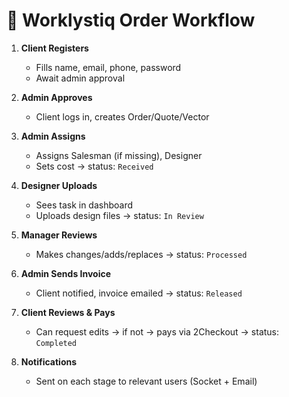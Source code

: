 # 🔁 Worklystiq Order Workflow

1. **Client Registers**
   - Fills name, email, phone, password
   - Await admin approval

2. **Admin Approves**
   - Client logs in, creates Order/Quote/Vector

3. **Admin Assigns**
   - Assigns Salesman (if missing), Designer
   - Sets cost → status: `Received`

4. **Designer Uploads**
   - Sees task in dashboard
   - Uploads design files → status: `In Review`

5. **Manager Reviews**
   - Makes changes/adds/replaces → status: `Processed`

6. **Admin Sends Invoice**
   - Client notified, invoice emailed → status: `Released`

7. **Client Reviews & Pays**
   - Can request edits → if not → pays via 2Checkout → status: `Completed`

8. **Notifications**
   - Sent on each stage to relevant users (Socket + Email)
